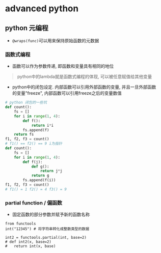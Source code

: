 # advanced python

## python 元编程

- `@wraps(func)`可以用来保持原始函数的元数据

### 函数式编程

- 函数可以作为参数传递, 即函数和变量具有相同的地位 
> python中的lambda就是函数式编程的体现, 可以被任意赋值给其他变量

- python中的闭包设定. 内部函数可以引用外部函数的变量, 并且一旦外部函数的变量"freeze", 内部函数可以引用freeze之后的变量数值
```python
# python 闭包的一些坑
def count():
    fs = []
    for i in range(1, 4):
        def f():
            return i*i
        fs.append(f)
    return fs
f1, f2, f3 = count()
# f1() == f2() == 9 i为指针
def count():
    fs = []
    for i in range(1, 4):
        def f(j):
            def g():
                return j*j
            return g
        fs.append(f(i))
f1, f2, f3 = count()
# f1() = 1 f2() = 4 f3() = 9 
```

### partial function / 偏函数

- 固定函数的部分参数并赋予新的函数名称
```
from functools
int("12345") # 将字符串转化成整数类型的数据

int2 = functools.partial(int, base=2)
# def int2(x, base=2)
#   return int(x, base)
```